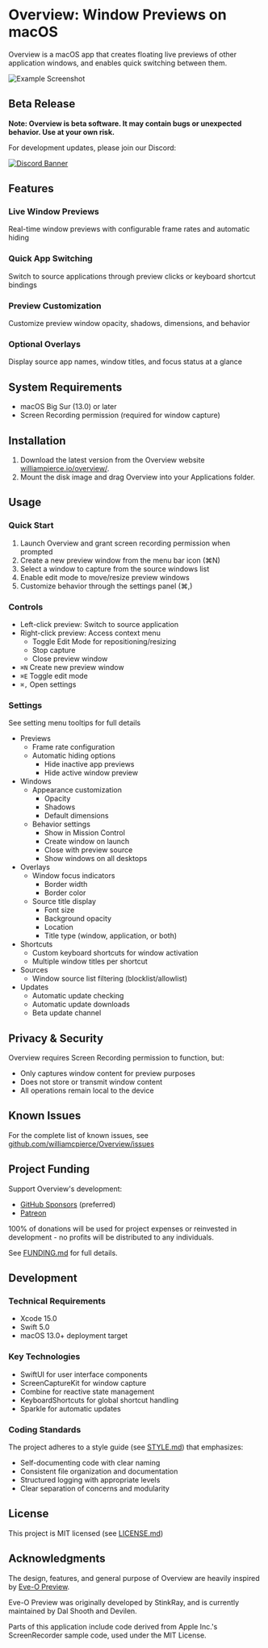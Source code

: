 # Overview: Window Previews on macOS

Overview is a macOS app that creates floating live previews of other application windows, and enables quick switching between them.

![Example Screenshot](https://downloads.williampierce.io/Banner.jpg)

## Beta Release

**Note: Overview is beta software. It may contain bugs or unexpected behavior. Use at your own risk.**

For development updates, please join our Discord:

[![Discord Banner](https://discord.com/api/guilds/1295309622445473865/widget.png?style=banner2)](https://discord.gg/ekKMnejQbA)

## Features

### Live Window Previews
Real-time window previews with configurable frame rates and automatic hiding
### Quick App Switching
Switch to source applications through preview clicks or keyboard shortcut bindings
### Preview Customization
Customize preview window opacity, shadows, dimensions, and behavior
### Optional Overlays
Display source app names, window titles, and focus status at a glance

## System Requirements

-   macOS Big Sur (13.0) or later
-   Screen Recording permission (required for window capture)

## Installation

1. Download the latest version from the Overview website [williampierce.io/overview/](https://williampierce.io/overview/).
2. Mount the disk image and drag Overview into your Applications folder.

## Usage

### Quick Start

1. Launch Overview and grant screen recording permission when prompted
2. Create a new preview window from the menu bar icon (⌘N)
3. Select a window to capture from the source windows list
4. Enable edit mode to move/resize preview windows
5. Customize behavior through the settings panel (⌘,)

### Controls

-   Left-click preview: Switch to source application
-   Right-click preview: Access context menu
    -   Toggle Edit Mode for repositioning/resizing
    -   Stop capture
    -   Close preview window
-   ``⌘N`` Create new preview window
-   ``⌘E`` Toggle edit mode
-   ``⌘,`` Open settings

### Settings

See setting menu tooltips for full details

- Previews
    -   Frame rate configuration
    -   Automatic hiding options
        -   Hide inactive app previews
        -   Hide active window preview
- Windows
    -   Appearance customization
        -   Opacity
        -   Shadows
        -   Default dimensions
    -   Behavior settings
        -   Show in Mission Control
        -   Create window on launch
        -   Close with preview source
        -   Show windows on all desktops
- Overlays
    -   Window focus indicators
        -   Border width
        -   Border color
    -   Source title display
        -   Font size
        -   Background opacity
        -   Location
        -   Title type (window, application, or both)
- Shortcuts
    -   Custom keyboard shortcuts for window activation
    -   Multiple window titles per shortcut
- Sources
    -   Window source list filtering (blocklist/allowlist)
- Updates
    -   Automatic update checking
    -   Automatic update downloads
    -   Beta update channel

## Privacy & Security

Overview requires Screen Recording permission to function, but:

-   Only captures window content for preview purposes
-   Does not store or transmit window content
-   All operations remain local to the device

## Known Issues

For the complete list of known issues, see [github.com/williamcpierce/Overview/issues](https://github.com/williamcpierce/Overview/issues?q=is%3Aopen+is%3Aissue+label%3Abug)

## Project Funding
Support Overview's development:

-   [GitHub Sponsors](https://github.com/sponsors/williamcpierce) (preferred)
-   [Patreon](https://www.patreon.com/overview_app)

100% of donations will be used for project expenses or reinvested in development - no profits will be distributed to any individuals.

See [FUNDING.md](https://github.com/williamcpierce/Overview/blob/main/.github/FUNDING.md) for full details.

## Development

### Technical Requirements

-   Xcode 15.0
-   Swift 5.0
-   macOS 13.0+ deployment target

### Key Technologies

-   SwiftUI for user interface components
-   ScreenCaptureKit for window capture
-   Combine for reactive state management
-   KeyboardShortcuts for global shortcut handling
-   Sparkle for automatic updates

### Coding Standards

The project adheres to a style guide (see [STYLE.md](https://github.com/williamcpierce/Overview/blob/main/STYLE.md)) that emphasizes:

-   Self-documenting code with clear naming
-   Consistent file organization and documentation
-   Structured logging with appropriate levels
-   Clear separation of concerns and modularity

## License

This project is MIT licensed (see [LICENSE.md](https://github.com/williamcpierce/Overview/blob/main/LICENSE.md))

## Acknowledgments

The design, features, and general purpose of Overview are heavily inspired by [Eve-O Preview](https://github.com/Proopai/eve-o-preview).

Eve-O Preview was originally developed by StinkRay, and is currently maintained by Dal Shooth and Devilen.

Parts of this application include code derived from Apple Inc.'s ScreenRecorder sample code, used under the MIT License.
